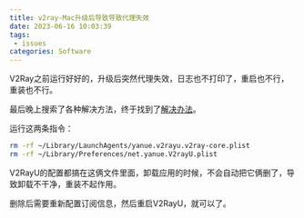 ```yaml
---
title: v2ray-Mac升级后导致导致代理失效
date: 2023-06-16 10:03:39
tags:
 - issues
categories: Software
---
```


V2Ray之前运行好好的，升级后突然代理失效，日志也不打印了，重启也不行，重装也不行。

最后晚上搜索了各种解决方法，终于找到了[解决办法](https://zhuanlan.zhihu.com/p/355204476)。

运行这两条指令：

```bash
rm -rf ~/Library/LaunchAgents/yanue.v2rayu.v2ray-core.plist
rm -rf ~/Library/Preferences/net.yanue.V2rayU.plist

```

V2RayU的配置都搞在这俩文件里面，卸载应用的时候，不会自动把它俩删了，导致卸载不干净，重装不起作用。

删除后需要重新配置订阅信息，然后重启V2RayU，就可以了。